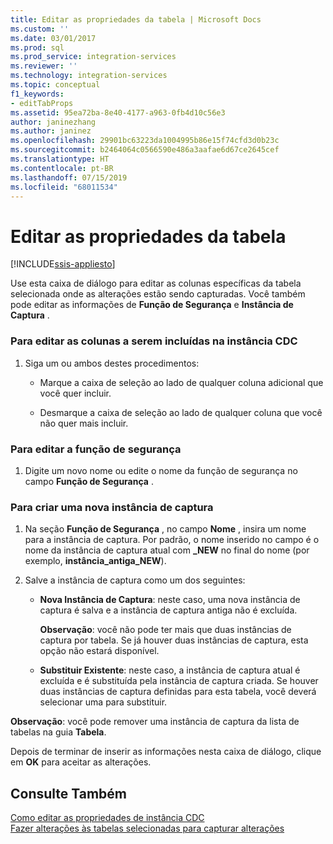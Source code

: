 ```yaml
---
title: Editar as propriedades da tabela | Microsoft Docs
ms.custom: ''
ms.date: 03/01/2017
ms.prod: sql
ms.prod_service: integration-services
ms.reviewer: ''
ms.technology: integration-services
ms.topic: conceptual
f1_keywords:
- editTabProps
ms.assetid: 95ea72ba-8e40-4177-a963-0fb4d10c56e3
author: janinezhang
ms.author: janinez
ms.openlocfilehash: 29901bc63223da1004995b86e15f74cfd3d0b23c
ms.sourcegitcommit: b2464064c0566590e486a3aafae6d67ce2645cef
ms.translationtype: HT
ms.contentlocale: pt-BR
ms.lasthandoff: 07/15/2019
ms.locfileid: "68011534"
---
```

# <a name="edit-the-table-properties"></a>Editar as propriedades da tabela

[!INCLUDE[ssis-appliesto](../../includes/ssis-appliesto-ssvrpluslinux-asdb-asdw-xxx.md)]


  Use esta caixa de diálogo para editar as colunas específicas da tabela selecionada onde as alterações estão sendo capturadas. Você também pode editar as informações de **Função de Segurança** e **Instância de Captura** .  
  
### <a name="to-edit-the-columns-to-include-in-the-cdc-instance"></a>Para editar as colunas a serem incluídas na instância CDC  
  
1.  Siga um ou ambos destes procedimentos:  
  
    -   Marque a caixa de seleção ao lado de qualquer coluna adicional que você quer incluir.  
  
    -   Desmarque a caixa de seleção ao lado de qualquer coluna que você não quer mais incluir.  
  
### <a name="to-edit-the-security-role"></a>Para editar a função de segurança  
  
1.  Digite um novo nome ou edite o nome da função de segurança no campo **Função de Segurança** .  
  
### <a name="to-create-a-new-capture-instance"></a>Para criar uma nova instância de captura  
  
1.  Na seção **Função de Segurança** , no campo **Nome** , insira um nome para a instância de captura. Por padrão, o nome inserido no campo é o nome da instância de captura atual com **_NEW** no final do nome (por exemplo, **instância_antiga_NEW**).  
  
2.  Salve a instância de captura como um dos seguintes:  
  
    -   **Nova Instância de Captura**: neste caso, uma nova instância de captura é salva e a instância de captura antiga não é excluída.  
  
         **Observação**: você não pode ter mais que duas instâncias de captura por tabela. Se já houver duas instâncias de captura, esta opção não estará disponível.  
  
    -   **Substituir Existente**: neste caso, a instância de captura atual é excluída e é substituída pela instância de captura criada. Se houver duas instâncias de captura definidas para esta tabela, você deverá selecionar uma para substituir.  
  
 **Observação**: você pode remover uma instância de captura da lista de tabelas na guia **Tabela**.  
  
 Depois de terminar de inserir as informações nesta caixa de diálogo, clique em **OK** para aceitar as alterações.  
  
## <a name="see-also"></a>Consulte Também  
 [Como editar as propriedades de instância CDC](../../integration-services/change-data-capture/how-to-edit-the-cdc-instance-properties.md)   
 [Fazer alterações às tabelas selecionadas para capturar alterações](../../integration-services/change-data-capture/make-changes-to-the-tables-selected-for-capturing-changes.md)  
  
  
